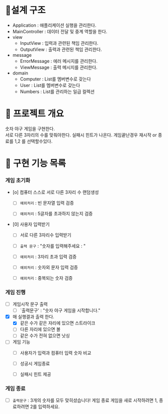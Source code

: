 # 📝설계 구조
- Application : 애플리케이션 실행을 관리한다.
- MainController : 데이터 전달 및 중계 역할을 한다.
- view
    - InputView : 입력과 관련된 책임 관리한다.
    - OutputView : 출력과 관련된 책임 관리한다.
- message
    - ErrorMessage : 에러 메시지를 관리한다.
    - ViewMessage : 출력 메시지를 관리한다.
- domain
    - Computer :  List<Integer>를 멤버변수로 갖는다
    - User :  List<Integer>를 멤버변수로 갖는다
    - Numbers :  List<Integer>를 관리하는 일급 컬렉션
# 💪 프로젝트 개요
숫자 야구 게임을 구현한다. <br>
서로 다른 3자리의 수를 맞춰야한다. 실패시  힌트가 나온다.
게임끝난경우 재시작 or 종료를 1,2 를 선택할수있다.

# 📝 구현 기능 목록
### 게임 초기화

- [o] 컴퓨터 스스로 서로 다른 3자리 수 랜덤생성
    - [ ] `예외처리` : 빈 문자열 입력 검증
    - [ ] `예외처리` : 5글자를 초과하지 않는지 검증


- [0]  사용자 입력받기
    - [ ] 서로 다른 3자리수 입력받기
    - [ ] `출력 문구` : "숫자를 입력해주세요 : "
    - [ ] `예외처리` : 3자리 초과 입력 검증
    - [ ] `예외처리` : 숫자외 문자 입력 검증
    - [ ] `예외처리` : 중복되는 숫자 검증


### 게임 진행
- [ ] 게임시작 문구 출력
    - [ ] `출력문구' : "숫자 야구 게임을 시작합니다."

- [x] 매 실행결과 출력 한다.
    - [x] 같은 수가 같은 자리에 있으면 스트라이크
    - [ ] 다른 자리에 있으면 볼
    - [ ] 같은 수가 전혀 없으면 낫싱

- [ ] 게임 기능
    - [ ] 사용자가 입력과 컴퓨터 입력 숫자 비교
    - [ ] 성공시 게임종료
    - [ ] 실패시 힌트 제공


### 게임 종료
- [ ] `출력문구` : 3개의 숫자를 모두 맞히셨습니다! 게임 종료
  게임을 새로 시작하려면 1, 종료하려면 2를 입력하세요.